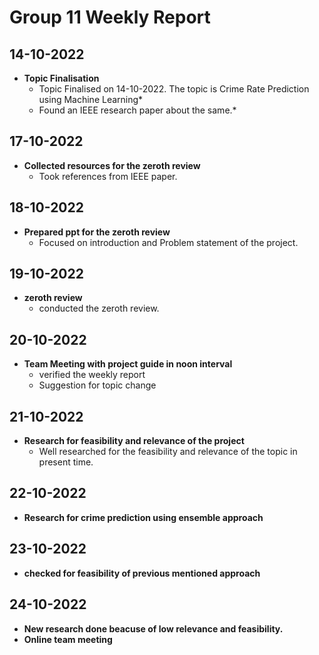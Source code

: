 # Group 11 Weekly Report

## 14-10-2022

- **Topic Finalisation**
     - Topic Finalised on 14-10-2022. The topic is Crime Rate Prediction using Machine Learning*
     - Found an IEEE research paper about the same.*
## 17-10-2022

- **Collected resources for the zeroth review**
     - Took references from IEEE paper.

## 18-10-2022

- **Prepared ppt for the zeroth review**
     - Focused on introduction and Problem statement of the project.

## 19-10-2022

- **zeroth review**
     - conducted the zeroth review.
  
## 20-10-2022
- **Team Meeting with project guide in noon interval**
     - verified the weekly report
     - Suggestion for topic change

## 21-10-2022
- **Research for feasibility and relevance of the project**
     - Well researched for the feasibility and relevance of the topic in present time.

## 22-10-2022

- **Research for crime prediction using ensemble approach**

## 23-10-2022

- **checked for feasibility of previous mentioned approach**

## 24-10-2022

- **New research done beacuse of low relevance and feasibility.**
- **Online team meeting**
